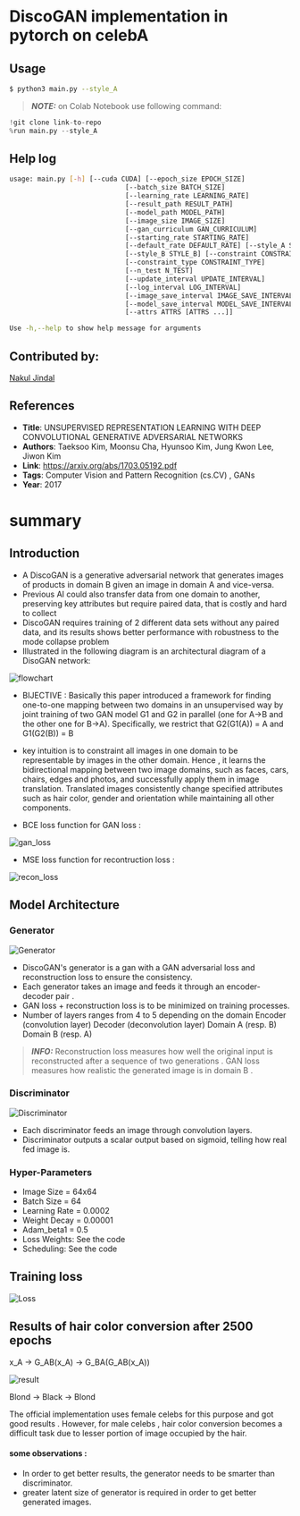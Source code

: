 # DiscoGAN implementation in pytorch on celebA

## Usage
```bash
$ python3 main.py --style_A
```
> **_NOTE:_** on Colab Notebook use following command:
```python
!git clone link-to-repo
%run main.py --style_A
```

## Help log
```bash
usage: main.py [-h] [--cuda CUDA] [--epoch_size EPOCH_SIZE]
                             [--batch_size BATCH_SIZE]
                             [--learning_rate LEARNING_RATE]
                             [--result_path RESULT_PATH]
                             [--model_path MODEL_PATH]
                             [--image_size IMAGE_SIZE]
                             [--gan_curriculum GAN_CURRICULUM]
                             [--starting_rate STARTING_RATE]
                             [--default_rate DEFAULT_RATE] [--style_A STYLE_A]
                             [--style_B STYLE_B] [--constraint CONSTRAINT]
                             [--constraint_type CONSTRAINT_TYPE]
                             [--n_test N_TEST]
                             [--update_interval UPDATE_INTERVAL]
                             [--log_interval LOG_INTERVAL]
                             [--image_save_interval IMAGE_SAVE_INTERVAL]
                             [--model_save_interval MODEL_SAVE_INTERVAL]
                             [--attrs ATTRS [ATTRS ...]]

Use -h,--help to show help message for arguments 
```

## Contributed by:
[Nakul Jindal](https://github.com/nakul-jindal)

## References

* **Title**: UNSUPERVISED REPRESENTATION LEARNING WITH DEEP CONVOLUTIONAL GENERATIVE ADVERSARIAL NETWORKS
* **Authors**: Taeksoo Kim, Moonsu Cha, Hyunsoo Kim, Jung Kwon Lee, Jiwon Kim
* **Link**: https://arxiv.org/abs/1703.05192.pdf
* **Tags**: Computer Vision and Pattern Recognition (cs.CV) , GANs
* **Year**: 2017

# summary

## Introduction

- A DiscoGAN is a generative adversarial network that generates images of products in domain B given an image in domain A and vice-versa. 
- Previous AI could also transfer data from one domain to another, preserving key attributes but require paired data, that is costly and hard to collect 
- DiscoGAN requires training of 2 different data sets without any paired data, and its results shows better performance with robustness to the mode collapse problem 
- Illustrated in the following diagram is an architectural diagram of a DisoGAN network:

![flowchart](assets/flowchart.png)

* BIJECTIVE : Basically this paper introduced a framework for finding one-to-one mapping between two domains in an unsupervised way by joint training of two GAN model G1 and G2 in parallel (one for A->B and the other one for B->A).  Specifically, we restrict that G2(G1(A)) = A and G1(G2(B)) = B 

* key intuition is to constraint all images in one domain to be representable by images in the other domain. Hence , it learns the bidirectional mapping between two image domains, such as faces, cars, chairs, edges and photos, and successfully apply them in
image translation. Translated images consistently change specified attributes such as hair color, gender and orientation while maintaining all other components.

* BCE loss function for GAN loss : 

![gan_loss](assets/gan_loss.png)

* MSE loss function for recontruction loss :

![recon_loss](assets/recon_loss.png)

## Model Architecture

### Generator 

![Generator](assets/Generator.png)

- DiscoGAN's generator is a gan with a GAN adversarial loss and reconstruction loss to ensure the consistency.
- Each generator takes an image and feeds it through an encoder-decoder pair .
- GAN loss + reconstruction loss is to be minimized on training processes.
 - Number of layers ranges from 4 to 5 depending on the domain Encoder (convolution layer) Decoder (deconvolution layer) Domain A (resp. B) Domain B (resp. A)

> **_INFO:_**  Reconstruction loss measures how well the original input is reconstructed after a sequence of two generations . GAN loss measures how realistic the generated image is in domain B . 

### Discriminator

![Discriminator](assets/Discriminator.png)

- Each discriminator feeds an image through convolution layers.
- Discriminator outputs a scalar output based on sigmoid, telling how real fed image is.


### Hyper-Parameters

- Image Size = 64x64
- Batch Size = 64
- Learning Rate = 0.0002
- Weight Decay = 0.00001
- Adam_beta1 = 0.5
- Loss Weights: See the code
- Scheduling: See the code

## Training loss

![Loss](assets/loss.png)

## Results of hair color conversion after 2500 epochs

x_A -> G_AB(x_A) -> G_BA(G_AB(x_A))   

![result](assets/celeba.png)

Blond -> Black -> Blond

The official implementation uses female celebs for this purpose and got good results . However, for male celebs , hair color conversion becomes a difficult task due to lesser portion of image occupied by the hair.

#### some observations :
* In order to get better results, the generator needs to be smarter than discriminator. 
* greater latent size of generator is required in order to get better generated images.
